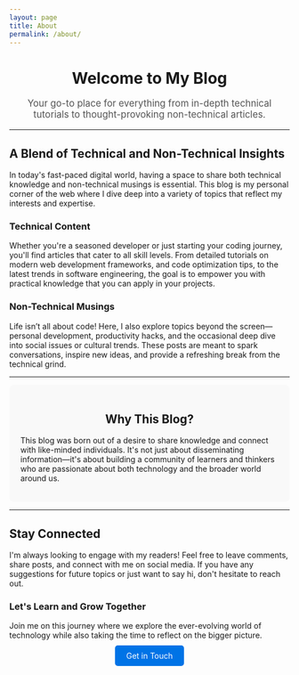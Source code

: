 ```yaml
---
layout: page
title: About
permalink: /about/
---
```


<div style="text-align: center;">
  <h1>Welcome to My Blog</h1>
  <p style="font-size: 1.2em; color: #555;">
    Your go-to place for everything from in-depth technical tutorials to thought-provoking non-technical articles.
  </p>
</div>

---

## A Blend of Technical and Non-Technical Insights

In today's fast-paced digital world, having a space to share both technical knowledge and non-technical musings is essential. This blog is my personal corner of the web where I dive deep into a variety of topics that reflect my interests and expertise.

### Technical Content
Whether you're a seasoned developer or just starting your coding journey, you'll find articles that cater to all skill levels. From detailed tutorials on modern web development frameworks, and code optimization tips, to the latest trends in software engineering, the goal is to empower you with practical knowledge that you can apply in your projects.

### Non-Technical Musings
Life isn’t all about code! Here, I also explore topics beyond the screen—personal development, productivity hacks, and the occasional deep dive into social issues or cultural trends. These posts are meant to spark conversations, inspire new ideas, and provide a refreshing break from the technical grind.

---

<div style="background-color: #f9f9f9; padding: 20px; border-radius: 8px;">
  <h2 style="text-align: center;">Why This Blog?</h2>
  <p>
    This blog was born out of a desire to share knowledge and connect with like-minded individuals. It's not just about disseminating information—it's about building a community of learners and thinkers who are passionate about both technology and the broader world around us.
  </p>
</div>

---

## Stay Connected

I'm always looking to engage with my readers! Feel free to leave comments, share posts, and connect with me on social media. If you have any suggestions for future topics or just want to say hi, don't hesitate to reach out.

### Let's Learn and Grow Together
Join me on this journey where we explore the ever-evolving world of technology while also taking the time to reflect on the bigger picture.

<div style="text-align: center; margin-top: 20px;">
  <a href="/contact/" style="text-decoration: none; color: white; background-color: #0073e6; padding: 10px 20px; border-radius: 5px;">Get in Touch</a>
</div>

